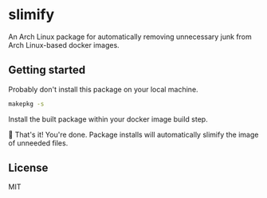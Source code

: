 # slimify

An Arch Linux package for automatically removing unnecessary junk from Arch Linux-based docker images.

## Getting started

Probably don't install this package on your local machine.

```bash
makepkg -s
```

Install the built package within your docker image build step.

:tada: That's it! You're done. Package installs will automatically slimify the image of unneeded files.

## License

MIT
